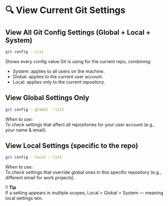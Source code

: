 # 🔍 View Current Git Settings
## View All Git Config Settings (Global + Local + System)
```bash
git config --list
```

Shows every config value Git is using for the current repo, combining:
- System: applies to all users on the machine.
- Global: applies to the current user account.
- Local: applies only to the current repository.

## View Global Settings Only
```bash
git config --global --list
```
*When to use:*  
To check settings that affect all repositories for your user account (e.g., your name & email).

## View Local Settings (specific to the repo)
```bash
git config --local --list
```
*When to use:*  
To check settings that override global ones in this specific repository (e.g., different email for work projects).

:bangbang: **Tip**  
If a setting appears in multiple scopes, Local > Global > System — meaning local settings win.